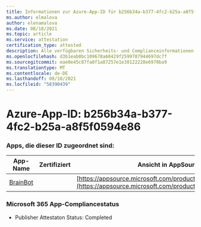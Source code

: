 ```yaml
---
title: Informationen zur Azure-App-ID für b256b34a-b377-4fc2-b25a-a8f5f0594e86
ms.author: elmalova
author: elenamalova
ms.date: 08/18/2021
ms.topic: article
ms.service: attestation
certification_type: attested
description: Alle verfügbaren Sicherheits- und Complianceinformationen für b256b34a-b377-4fc2-b25a-a8f5f0594e86.
ms.openlocfilehash: d3b1eab0bc109678a60429f2599787944697dc7f
ms.sourcegitcommit: eae0e45c87fa8f1a87257e1e38122228e6970ba9
ms.translationtype: MT
ms.contentlocale: de-DE
ms.lasthandoff: 08/18/2021
ms.locfileid: "58390439"
---
```

# <a name="azure-app-id-b256b34a-b377-4fc2-b25a-a8f5f0594e86"></a>Azure-App-ID: b256b34a-b377-4fc2-b25a-a8f5f0594e86


### <a name="apps-associated-with-this-id"></a>Apps, die dieser ID zugeordnet sind:
| **App-Name** | **Zertifiziert** | **Ansicht in AppSource** |
|--------------|---------------|-----------------------|
| [BrainBot](https://docs.microsoft.com/microsoft-365-app-certification/forward/WA104381981) |  | [https://appsource.microsoft.com/product/office/WA104381981](https://appsource.microsoft.com/product/office/WA104381981) |

### <a name="microsoft-365-app-compliance-status"></a>Microsoft 365 App-Compliancestatus
- Publisher Attestaton Status: Completed
